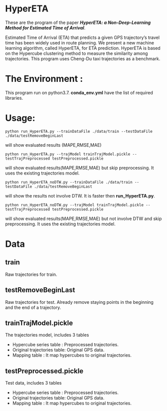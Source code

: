 # HyperETA

These are the program of the paper ***HyperETA: a Non-Deep-Learning Method for Estimated Time of Arrival***. 

Estimated Time of Arrival (ETA) that predicts a given GPS trajectory’s travel time has been widely used in route planning. 
We present a new machine learning algorithm, called HyperETA, for ETA prediction.
HyperETA is based on the Hypercube clustering method to measure the similarity among trajectories.
This program uses Cheng-Du taxi trajectories as a benchmark.

# The Environment :

This program run on python3.7. 
**conda_env.yml** have the list of required libraries.

# Usage:

```
python run_HyperETA.py --trainDataFile ./data/train --testDataFile ./data/testRemoveBeginLast
```
will show evaluated results (MAPE,RMSE,MAE)

```
python run_HyperETA.py --trajModel trainTrajModel.pickle --testTrajPreprocessed testPreprocessed.pickle
```
will show evaluated results(MAPE,RMSE,MAE) but skip preprocessing. It uses the existing trajectories model.
```
python run_HyperETA_noDTW.py --trainDataFile ./data/train --testDataFile ./data/testRemoveBeginLast
```
will show the results not involve DTW. It is faster then **run_HyperETA.py**.

```
python run_HyperETA_noDTW.py --trajModel trainTrajModel.pickle --testTrajPreprocessed testPreprocessed.pickle
```
will show evaluated results(MAPE,RMSE,MAE) but not involve DTW and skip preprocessing. It uses the existing trajectories model.


# Data

## train

Raw trajectories for train.

## testRemoveBeginLast

Raw trajectories for test.
Already remove staying points in the beginning and the end of a trajectory.

## trainTrajModel.pickle

The trajectories model, includes 3 tables
* Hypercube series table : Preprocessed trajectories.
* Original trajectories table: Original GPS data.
* Mapping table : It map hypercubes to original trajectories.

## testPreprocessed.pickle

Test data, includes 3 tables
* Hypercube series table : Preprocessed trajectories.
* Original trajectories table: Original GPS data.
* Mapping table : It map hypercubes to original trajectories.

